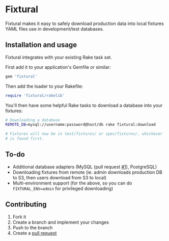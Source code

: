 # Fixtural

Fixtural makes it easy to safely download production data into local fixtures YAML files use in development/test databases.

## Installation and usage

Fixtural integrates with your existing Rake task set.

First add it to your application's Gemfile or similar:

```ruby
gem 'fixtural'
```

Then add the loader to your Rakefile:

```ruby
require 'fixtural/rakelib'
```

You'll then have some helpful Rake tasks to download a database into your fixtures:

```bash
# Downloading a database
REMOTE_DB=mysql://username:password@host/db rake fixtural:download

# Fixtures will now be in test/fixtures/ or spec/fixtures/, whichever
# is found first.
```

## To-do

- Additional database adapters (MySQL (pull request [#1](https://github.com/Everlane/fixtural/pull/1)), PostgreSQL)
- Downloading fixtures from remote (ie. admin downloads production DB to S3, then users download from S3 to local)
- Multi-environment support (for the above, so you can do `FIXTURAL_ENV=admin` for privileged downloading)

## Contributing

1. Fork it
2. Create a branch and implement your changes
3. Push to the branch
4. Create a [pull request](https://github.com/Everlane/fixtural/pull/new)
